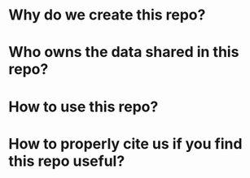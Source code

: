# Why do we create this repo?
# Who owns the data shared in this repo?
# How to use this repo?
# How to properly cite us if you find this repo useful?
